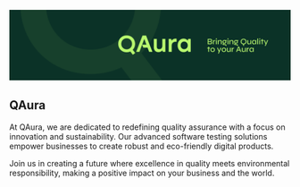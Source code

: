 ![Banner of QAura - Bringing Quality to your Aura](/profile/resources/banner.png)

## QAura

At QAura, we are dedicated to redefining quality assurance with a focus on innovation and sustainability. Our advanced software testing solutions empower businesses to create robust and eco-friendly digital products. 

Join us in creating a future where excellence in quality meets environmental responsibility, making a positive impact on your business and the world.


<!--

**Here are some ideas to get you started:**

🙋‍♀️ A short introduction - what is your organization all about?
🌈 Contribution guidelines - how can the community get involved?
👩‍💻 Useful resources - where can the community find your docs? Is there anything else the community should know?
🍿 Fun facts - what does your team eat for breakfast?
🧙 Remember, you can do mighty things with the power of [Markdown](https://docs.github.com/github/writing-on-github/getting-started-with-writing-and-formatting-on-github/basic-writing-and-formatting-syntax)
-->

